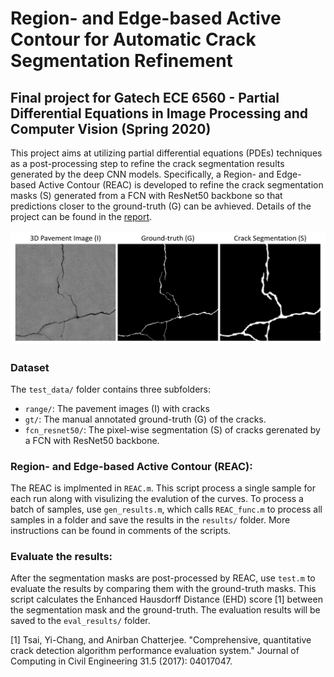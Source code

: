 # Region- and Edge-based Active Contour for Automatic Crack Segmentation Refinement
## Final project for Gatech ECE 6560 - Partial Differential Equations in Image Processing and Computer Vision (Spring 2020)

This project aims at utilizing partial differential equations (PDEs) techniques as a post-processing step to refine the crack segmentation results generated by the deep CNN models. Specifically, a Region- and Edge-based Active Contour (REAC) is developed to refine the crack segmentation masks (S) generated from a FCN with ResNet50 backbone so that predictions closer to the ground-truth (G) can be avhieved. Details of the project can be found in the [report](https://github.com/yahsieh37/Region-and-Edge-Based-Active-Contours/blob/main/ECE6560_FinalReport.pdf).

<img src="./figures/fig1.PNG" width="800"/>

### Dataset
The `test_data/` folder contains three subfolders:
- `range/`: The pavement images (I) with cracks
- `gt/`: The manual annotated ground-truth (G) of the cracks.
- `fcn_resnet50/`: The pixel-wise segmentation (S) of cracks gerenated by a FCN with ResNet50 backbone.

### Region- and Edge-based Active Contour (REAC):
The REAC is implmented in `REAC.m`. This script process a single sample for each run along with visulizing the evalution of the curves. To process a batch of samples, use `gen_results.m`, which calls `REAC_func.m` to process all samples in a folder and save the results in the `results/` folder. More instructions can be found in comments of the scripts.

### Evaluate the results:
After the segmentation masks are post-processed by REAC, use `test.m` to evaluate the results by comparing them with the ground-truth masks. This script calculates the Enhanced Hausdorff Distance (EHD) score [1] between the segmentation mask and the ground-truth. The evaluation results will be saved to the `eval_results/` folder.

[1] Tsai, Yi-Chang, and Anirban Chatterjee. "Comprehensive, quantitative crack detection algorithm performance evaluation system." Journal of Computing in Civil Engineering 31.5 (2017): 04017047.
